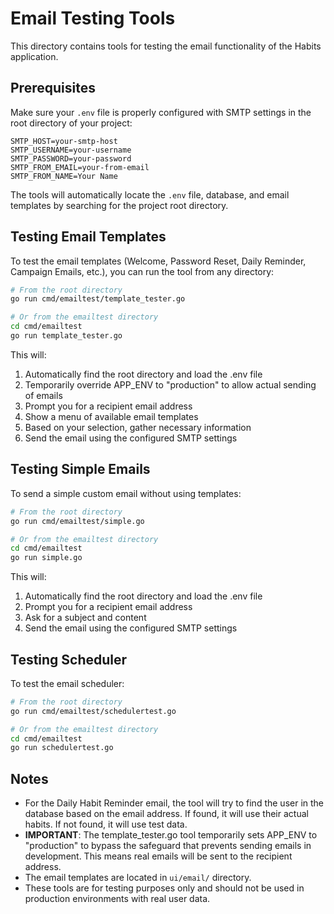 # Email Testing Tools

This directory contains tools for testing the email functionality of the Habits application.

## Prerequisites

Make sure your `.env` file is properly configured with SMTP settings in the root directory of your project:

```
SMTP_HOST=your-smtp-host
SMTP_USERNAME=your-username
SMTP_PASSWORD=your-password
SMTP_FROM_EMAIL=your-from-email
SMTP_FROM_NAME=Your Name
```

The tools will automatically locate the `.env` file, database, and email templates by searching for the project root directory.

## Testing Email Templates

To test the email templates (Welcome, Password Reset, Daily Reminder, Campaign Emails, etc.), you can run the tool from any directory:

```bash
# From the root directory
go run cmd/emailtest/template_tester.go

# Or from the emailtest directory
cd cmd/emailtest
go run template_tester.go
```

This will:
1. Automatically find the root directory and load the .env file
2. Temporarily override APP_ENV to "production" to allow actual sending of emails
3. Prompt you for a recipient email address
4. Show a menu of available email templates
5. Based on your selection, gather necessary information
6. Send the email using the configured SMTP settings

## Testing Simple Emails

To send a simple custom email without using templates:

```bash
# From the root directory
go run cmd/emailtest/simple.go

# Or from the emailtest directory
cd cmd/emailtest
go run simple.go
```

This will:
1. Automatically find the root directory and load the .env file
2. Prompt you for a recipient email address
3. Ask for a subject and content
4. Send the email using the configured SMTP settings

## Testing Scheduler

To test the email scheduler:

```bash
# From the root directory
go run cmd/emailtest/schedulertest.go

# Or from the emailtest directory
cd cmd/emailtest
go run schedulertest.go
```

## Notes

- For the Daily Habit Reminder email, the tool will try to find the user in the database based on the email address. If found, it will use their actual habits. If not found, it will use test data.
- **IMPORTANT**: The template_tester.go tool temporarily sets APP_ENV to "production" to bypass the safeguard that prevents sending emails in development. This means real emails will be sent to the recipient address.
- The email templates are located in `ui/email/` directory.
- These tools are for testing purposes only and should not be used in production environments with real user data. 